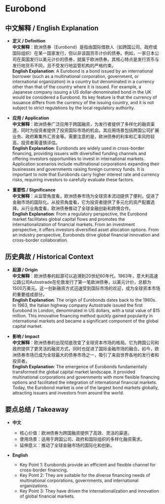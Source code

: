 # Eurobond

## 中文解释 / English Explanation

* **定义 / Definition**  
  **中文解释**：欧洲债券（Eurobond）是指由国际借款人（如跨国公司、政府或国际组织）在某一国家发行，但以非该国货币计价的债券。例如，一家日本公司在英国发行以美元计价的债券，就属于欧洲债券。其核心特点是发行货币与发行地货币不同，且不受发行地监管机构的严格约束。  
  **English Explanation**: A Eurobond is a bond issued by an international borrower (such as a multinational corporation, government, or international organization) in a country but denominated in a currency other than that of the country where it is issued. For example, a Japanese company issuing a US dollar-denominated bond in the UK would be considered a Eurobond. Its key feature is that the currency of issuance differs from the currency of the issuing country, and it is not subject to strict regulations by the local regulatory authority.

* **应用 / Application**  
  **中文解释**：欧洲债券广泛应用于跨国融资，为发行者提供了多样化的融资渠道，同时为投资者提供了投资国际市场的机会。其应用场景包括跨国公司扩展业务、政府筹集外汇资金等。需要注意的是，欧洲债券的利率和汇率风险较高，投资者需谨慎评估。  
  **English Explanation**: Eurobonds are widely used in cross-border financing, providing issuers with diversified funding channels and offering investors opportunities to invest in international markets. Application scenarios include multinational corporations expanding their businesses and governments raising foreign currency funds. It is important to note that Eurobonds carry higher interest rate and currency risks, requiring investors to carefully evaluate these factors.

* **重要性 / Significance**  
  **中文解释**：从监管角度看，欧洲债券市场为全球资本流动提供了便利，促进了金融市场的国际化。从投资角度看，它为投资者提供了多元化的资产配置选择。从行业角度看，欧洲债券推动了全球金融创新和跨境合作。  
  **English Explanation**: From a regulatory perspective, the Eurobond market facilitates global capital flows and promotes the internationalization of financial markets. From an investment perspective, it offers investors diversified asset allocation options. From an industry perspective, Eurobonds drive global financial innovation and cross-border collaboration.

## 历史典故 / Historical Context

* **起源 / Origin**  
  **中文解释**：欧洲债券的起源可以追溯到20世纪60年代。1963年，意大利高速公路公司Autostrade在伦敦发行了第一笔欧洲债券，以美元计价，总额为1500万美元。这一创新融资方式迅速受到国际市场的欢迎，成为全球资本市场的重要组成部分。  
  **English Explanation**: The origin of Eurobonds dates back to the 1960s. In 1963, the Italian highway company Autostrade issued the first Eurobond in London, denominated in US dollars, with a total value of $15 million. This innovative financing method quickly gained popularity in international markets and became a significant component of the global capital market.

* **影响 / Impact**  
  **中文解释**：欧洲债券的出现彻底改变了全球资本市场的格局。它为跨国公司和政府提供了更灵活的融资方式，同时也促进了国际金融市场的融合。如今，欧洲债券市场已成为全球最大的债券市场之一，吸引了来自世界各地的发行者和投资者。  
  **English Explanation**: The emergence of Eurobonds fundamentally transformed the global capital market landscape. It provided multinational corporations and governments with more flexible financing options and facilitated the integration of international financial markets. Today, the Eurobond market is one of the largest bond markets globally, attracting issuers and investors from around the world.

## 要点总结 / Takeaway

* **中文**  
  - 核心价值：欧洲债券为跨国融资提供了高效、灵活的渠道。  
  - 使用场景：适用于跨国公司、政府和国际组织的多样化融资需求。  
  - 延伸意义：推动了全球金融市场的国际化和创新。  

* **English**  
  - Key Point 1: Eurobonds provide an efficient and flexible channel for cross-border financing.  
  - Key Point 2: They are suitable for the diverse financing needs of multinational corporations, governments, and international organizations.  
  - Key Point 3: They have driven the internationalization and innovation of global financial markets.